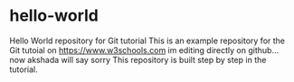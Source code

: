 # hello-world
Hello World repository for Git tutorial
This is an example repository for the Git tutoial on https://www.w3schools.com
im editing directly on github...
now akshada will say sorry
This repository is built step by step in the tutorial.
